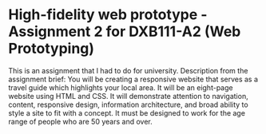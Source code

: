 # High-fidelity web prototype - Assignment 2 for DXB111-A2 (Web Prototyping)
This is an assignment that I had to do for university. Description from the assignment brief: You will be creating a responsive website that serves as a travel guide which highlights your local area. It will be an eight-page website using HTML and CSS. It will demonstrate attention to navigation, content, responsive design, information architecture, and broad ability to style a site to fit with a concept. It must be designed to work for the age range of people who are 50 years and over.